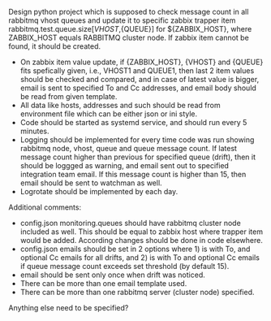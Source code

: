 Design python project which is supposed to check message count in all rabbitmq vhost queues and update it to specific zabbix trapper item rabbitmq.test.queue.size[${VHOST},${QUEUE}] for ${ZABBIX_HOST}, where ZABBIX_HOST equals RABBITMQ cluster node. If zabbix item cannot be found, it should be created.
* On zabbix item value update, if {ZABBIX_HOST}, {VHOST} and {QUEUE} fits spefically given, i.e., VHOST1 and QUEUE1, then last 2 item values should be checked and compared, and in case of latest value is bigger, email is sent to specified To and Cc addresses, and email body should be read from given template. 
* All data like hosts, addresses and such should be read from environment file which can be either json or ini style.
* Code should be started as systemd service, and should run every 5 minutes. 
* Logging should be implemented for every time code was run showing rabbitmq node, vhost, queue and queue message count. If latest message count higher than previous for specified queue (drift), then it should be loggged as warning, and email sent out to specified integration team email. If this message count is higher than 15, then email should be sent to watchman as well.
* Logrotate should be implemented by each day.

Additional comments:
* config.json monitoring.queues should have rabbitmq cluster node included as well. This should be equal to zabbix host where trapper item would be added. According changes should be done in code elsewhere.
* config.json emails should be set in 2 options where 1) is with To, and optional Cc emails for all drifts, and 2) is with To and optional Cc emails if queue message count exceeds set threshold (by default 15).
* email should be sent only once when drift was noticed.
* There can be more than one email template used.
* There can be more than one rabbitmq server (cluster node) specified.

Anything else need to be specified?